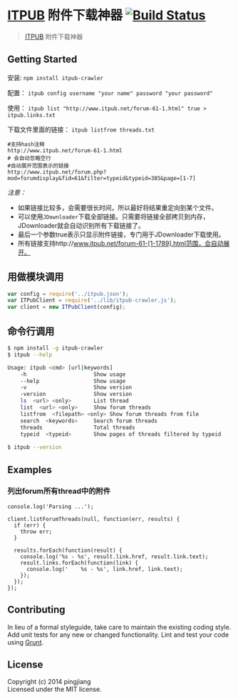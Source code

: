 #  [ITPUB](http://www.itpub.net/forum-61-1.html) 附件下载神器 [![Build Status](https://secure.travis-ci.org/pingjiang/itpub-crawler.png?branch=master)](http://travis-ci.org/pingjiang/itpub-crawler)

> [ITPUB](http://www.itpub.net/forum-61-1.html) 附件下载神器


## Getting Started

安装: `npm install itpub-crawler`

配置： `itpub config username "your name" password "your password"`

使用： `itpub list "http://www.itpub.net/forum-61-1.html" true > itpub.links.txt`

下载文件里面的链接： `itpub listfrom threads.txt`

```
#支持hash注释
http://www.itpub.net/forum-61-1.html
# 会自动忽略空行
#自动展开范围表示的链接
http://www.itpub.net/forum.php?mod=forumdisplay&fid=61&filter=typeid&typeid=385&page=[1-7]
```

*注意：*

* 如果链接比较多，会需要很长时间，所以最好将结果重定向到某个文件。
* 可以使用`JDownloader`下载全部链接。只需要将链接全部拷贝到内存，JDownloader就会自动识别所有下载链接了。
* 最后一个参数true表示只显示附件链接，专门用于JDownloader下载使用。
* 所有链接支持http://www.itpub.net/forum-61-[1-1789].html范围，会自动展开。


## 用做模块调用

```js
var config = require('../itpub.json');
var ITPubClient = require('../lib/itpub-crawler.js');
var client = new ITPubClient(config);
```

## 命令行调用

```sh
$ npm install -g itpub-crawler
$ itpub --help

Usage: itpub <cmd> [url|keywords]
    -h                     Show usage
    --help                 Show usage
    -v                     Show version
    -version               Show version
    ls  <url> <only>       List thread
    list  <url> <only>     Show forum threads
    listfrom  <filepath> <only> Show forum threads from file
    search  <keywords>     Search forum threads
    threads                Total threads
    typeid  <typeid>       Show pages of threads filtered by typeid
      
$ itpub --version
```

## Examples

### 列出forum所有thread中的附件

```
console.log('Parsing ...');

client.listForumThreads(null, function(err, results) {
  if (err) {
    throw err;
  }
  
  results.forEach(function(result) {
    console.log('%s - %s', result.link.href, result.link.text);
    result.links.forEach(function(link) {
      console.log('    %s - %s', link.href, link.text);
    });
  });
});
```


## Contributing

In lieu of a formal styleguide, take care to maintain the existing coding style. Add unit tests for any new or changed functionality. Lint and test your code using [Grunt](http://gruntjs.com).


## License

Copyright (c) 2014 pingjiang  
Licensed under the MIT license.
